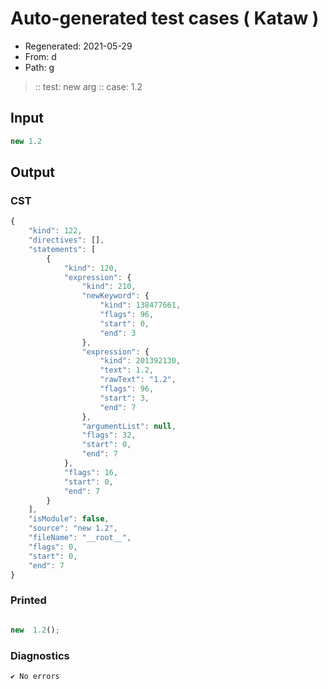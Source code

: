 # Auto-generated test cases ( Kataw )
- Regenerated: 2021-05-29
- From: d
- Path: g
> :: test: new arg
> :: case: 1.2
## Input

`````js
new 1.2
`````
## Output

### CST

```javascript
{
    "kind": 122,
    "directives": [],
    "statements": [
        {
            "kind": 120,
            "expression": {
                "kind": 210,
                "newKeyword": {
                    "kind": 138477661,
                    "flags": 96,
                    "start": 0,
                    "end": 3
                },
                "expression": {
                    "kind": 201392130,
                    "text": 1.2,
                    "rawText": "1.2",
                    "flags": 96,
                    "start": 3,
                    "end": 7
                },
                "argumentList": null,
                "flags": 32,
                "start": 0,
                "end": 7
            },
            "flags": 16,
            "start": 0,
            "end": 7
        }
    ],
    "isModule": false,
    "source": "new 1.2",
    "fileName": "__root__",
    "flags": 0,
    "start": 0,
    "end": 7
}
```

### Printed

```javascript

new  1.2();
```

### Diagnostics

```javascript
✔ No errors
```

